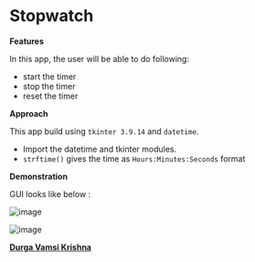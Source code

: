 # Stopwatch
**Features**

In this app, the user will be able to do following:

- start the timer
- stop the timer
- reset the timer


**Approach**

This app build using `tkinter 3.9.14` and `datetime`.
- Import the datetime and tkinter modules.
- `strftime()` gives the time as `Hours:Minutes:Seconds` format

**Demonstration**

GUI looks like below :

![image](https://github.com/vamsikrishnarh7/Play-With-Python/blob/main/Stopwatch/images/stopwatch1.png)

![image](https://github.com/vamsikrishnarh7/Play-With-Python/blob/main/Stopwatch/images/stopwatch2.png)

[**Durga Vamsi Krishna**](https://github.com/vamsikrishnarh7/)
